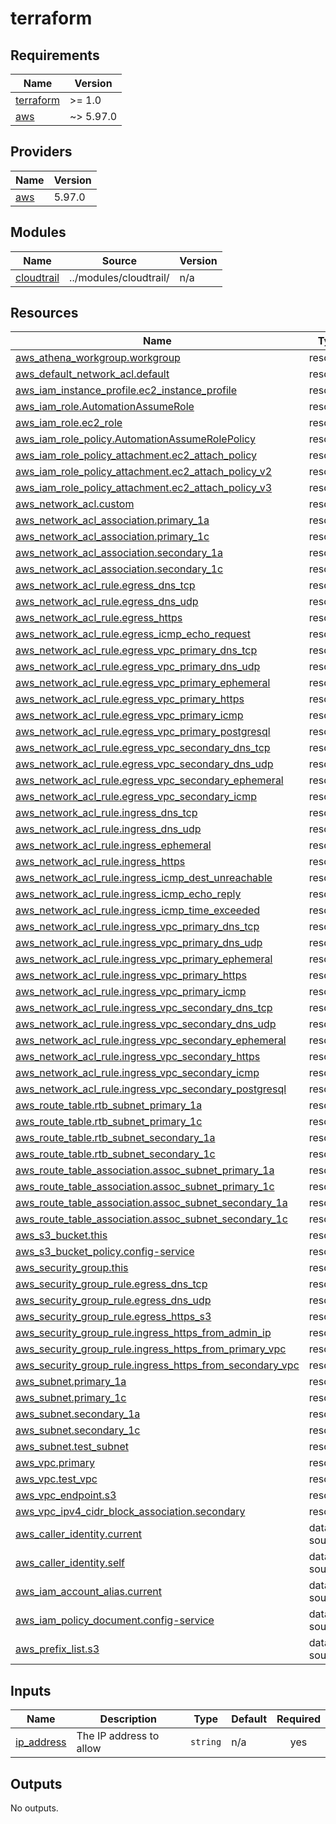 # terraform

<!-- BEGINNING OF PRE-COMMIT-TERRAFORM DOCS HOOK -->
## Requirements

| Name | Version |
|------|---------|
| <a name="requirement_terraform"></a> [terraform](#requirement\_terraform) | >= 1.0 |
| <a name="requirement_aws"></a> [aws](#requirement\_aws) | ~> 5.97.0 |

## Providers

| Name | Version |
|------|---------|
| <a name="provider_aws"></a> [aws](#provider\_aws) | 5.97.0 |

## Modules

| Name | Source | Version |
|------|--------|---------|
| <a name="module_cloudtrail"></a> [cloudtrail](#module\_cloudtrail) | ../modules/cloudtrail/ | n/a |

## Resources

| Name | Type |
|------|------|
| [aws_athena_workgroup.workgroup](https://registry.terraform.io/providers/hashicorp/aws/latest/docs/resources/athena_workgroup) | resource |
| [aws_default_network_acl.default](https://registry.terraform.io/providers/hashicorp/aws/latest/docs/resources/default_network_acl) | resource |
| [aws_iam_instance_profile.ec2_instance_profile](https://registry.terraform.io/providers/hashicorp/aws/latest/docs/resources/iam_instance_profile) | resource |
| [aws_iam_role.AutomationAssumeRole](https://registry.terraform.io/providers/hashicorp/aws/latest/docs/resources/iam_role) | resource |
| [aws_iam_role.ec2_role](https://registry.terraform.io/providers/hashicorp/aws/latest/docs/resources/iam_role) | resource |
| [aws_iam_role_policy.AutomationAssumeRolePolicy](https://registry.terraform.io/providers/hashicorp/aws/latest/docs/resources/iam_role_policy) | resource |
| [aws_iam_role_policy_attachment.ec2_attach_policy](https://registry.terraform.io/providers/hashicorp/aws/latest/docs/resources/iam_role_policy_attachment) | resource |
| [aws_iam_role_policy_attachment.ec2_attach_policy_v2](https://registry.terraform.io/providers/hashicorp/aws/latest/docs/resources/iam_role_policy_attachment) | resource |
| [aws_iam_role_policy_attachment.ec2_attach_policy_v3](https://registry.terraform.io/providers/hashicorp/aws/latest/docs/resources/iam_role_policy_attachment) | resource |
| [aws_network_acl.custom](https://registry.terraform.io/providers/hashicorp/aws/latest/docs/resources/network_acl) | resource |
| [aws_network_acl_association.primary_1a](https://registry.terraform.io/providers/hashicorp/aws/latest/docs/resources/network_acl_association) | resource |
| [aws_network_acl_association.primary_1c](https://registry.terraform.io/providers/hashicorp/aws/latest/docs/resources/network_acl_association) | resource |
| [aws_network_acl_association.secondary_1a](https://registry.terraform.io/providers/hashicorp/aws/latest/docs/resources/network_acl_association) | resource |
| [aws_network_acl_association.secondary_1c](https://registry.terraform.io/providers/hashicorp/aws/latest/docs/resources/network_acl_association) | resource |
| [aws_network_acl_rule.egress_dns_tcp](https://registry.terraform.io/providers/hashicorp/aws/latest/docs/resources/network_acl_rule) | resource |
| [aws_network_acl_rule.egress_dns_udp](https://registry.terraform.io/providers/hashicorp/aws/latest/docs/resources/network_acl_rule) | resource |
| [aws_network_acl_rule.egress_https](https://registry.terraform.io/providers/hashicorp/aws/latest/docs/resources/network_acl_rule) | resource |
| [aws_network_acl_rule.egress_icmp_echo_request](https://registry.terraform.io/providers/hashicorp/aws/latest/docs/resources/network_acl_rule) | resource |
| [aws_network_acl_rule.egress_vpc_primary_dns_tcp](https://registry.terraform.io/providers/hashicorp/aws/latest/docs/resources/network_acl_rule) | resource |
| [aws_network_acl_rule.egress_vpc_primary_dns_udp](https://registry.terraform.io/providers/hashicorp/aws/latest/docs/resources/network_acl_rule) | resource |
| [aws_network_acl_rule.egress_vpc_primary_ephemeral](https://registry.terraform.io/providers/hashicorp/aws/latest/docs/resources/network_acl_rule) | resource |
| [aws_network_acl_rule.egress_vpc_primary_https](https://registry.terraform.io/providers/hashicorp/aws/latest/docs/resources/network_acl_rule) | resource |
| [aws_network_acl_rule.egress_vpc_primary_icmp](https://registry.terraform.io/providers/hashicorp/aws/latest/docs/resources/network_acl_rule) | resource |
| [aws_network_acl_rule.egress_vpc_primary_postgresql](https://registry.terraform.io/providers/hashicorp/aws/latest/docs/resources/network_acl_rule) | resource |
| [aws_network_acl_rule.egress_vpc_secondary_dns_tcp](https://registry.terraform.io/providers/hashicorp/aws/latest/docs/resources/network_acl_rule) | resource |
| [aws_network_acl_rule.egress_vpc_secondary_dns_udp](https://registry.terraform.io/providers/hashicorp/aws/latest/docs/resources/network_acl_rule) | resource |
| [aws_network_acl_rule.egress_vpc_secondary_ephemeral](https://registry.terraform.io/providers/hashicorp/aws/latest/docs/resources/network_acl_rule) | resource |
| [aws_network_acl_rule.egress_vpc_secondary_icmp](https://registry.terraform.io/providers/hashicorp/aws/latest/docs/resources/network_acl_rule) | resource |
| [aws_network_acl_rule.ingress_dns_tcp](https://registry.terraform.io/providers/hashicorp/aws/latest/docs/resources/network_acl_rule) | resource |
| [aws_network_acl_rule.ingress_dns_udp](https://registry.terraform.io/providers/hashicorp/aws/latest/docs/resources/network_acl_rule) | resource |
| [aws_network_acl_rule.ingress_ephemeral](https://registry.terraform.io/providers/hashicorp/aws/latest/docs/resources/network_acl_rule) | resource |
| [aws_network_acl_rule.ingress_https](https://registry.terraform.io/providers/hashicorp/aws/latest/docs/resources/network_acl_rule) | resource |
| [aws_network_acl_rule.ingress_icmp_dest_unreachable](https://registry.terraform.io/providers/hashicorp/aws/latest/docs/resources/network_acl_rule) | resource |
| [aws_network_acl_rule.ingress_icmp_echo_reply](https://registry.terraform.io/providers/hashicorp/aws/latest/docs/resources/network_acl_rule) | resource |
| [aws_network_acl_rule.ingress_icmp_time_exceeded](https://registry.terraform.io/providers/hashicorp/aws/latest/docs/resources/network_acl_rule) | resource |
| [aws_network_acl_rule.ingress_vpc_primary_dns_tcp](https://registry.terraform.io/providers/hashicorp/aws/latest/docs/resources/network_acl_rule) | resource |
| [aws_network_acl_rule.ingress_vpc_primary_dns_udp](https://registry.terraform.io/providers/hashicorp/aws/latest/docs/resources/network_acl_rule) | resource |
| [aws_network_acl_rule.ingress_vpc_primary_ephemeral](https://registry.terraform.io/providers/hashicorp/aws/latest/docs/resources/network_acl_rule) | resource |
| [aws_network_acl_rule.ingress_vpc_primary_https](https://registry.terraform.io/providers/hashicorp/aws/latest/docs/resources/network_acl_rule) | resource |
| [aws_network_acl_rule.ingress_vpc_primary_icmp](https://registry.terraform.io/providers/hashicorp/aws/latest/docs/resources/network_acl_rule) | resource |
| [aws_network_acl_rule.ingress_vpc_secondary_dns_tcp](https://registry.terraform.io/providers/hashicorp/aws/latest/docs/resources/network_acl_rule) | resource |
| [aws_network_acl_rule.ingress_vpc_secondary_dns_udp](https://registry.terraform.io/providers/hashicorp/aws/latest/docs/resources/network_acl_rule) | resource |
| [aws_network_acl_rule.ingress_vpc_secondary_ephemeral](https://registry.terraform.io/providers/hashicorp/aws/latest/docs/resources/network_acl_rule) | resource |
| [aws_network_acl_rule.ingress_vpc_secondary_https](https://registry.terraform.io/providers/hashicorp/aws/latest/docs/resources/network_acl_rule) | resource |
| [aws_network_acl_rule.ingress_vpc_secondary_icmp](https://registry.terraform.io/providers/hashicorp/aws/latest/docs/resources/network_acl_rule) | resource |
| [aws_network_acl_rule.ingress_vpc_secondary_postgresql](https://registry.terraform.io/providers/hashicorp/aws/latest/docs/resources/network_acl_rule) | resource |
| [aws_route_table.rtb_subnet_primary_1a](https://registry.terraform.io/providers/hashicorp/aws/latest/docs/resources/route_table) | resource |
| [aws_route_table.rtb_subnet_primary_1c](https://registry.terraform.io/providers/hashicorp/aws/latest/docs/resources/route_table) | resource |
| [aws_route_table.rtb_subnet_secondary_1a](https://registry.terraform.io/providers/hashicorp/aws/latest/docs/resources/route_table) | resource |
| [aws_route_table.rtb_subnet_secondary_1c](https://registry.terraform.io/providers/hashicorp/aws/latest/docs/resources/route_table) | resource |
| [aws_route_table_association.assoc_subnet_primary_1a](https://registry.terraform.io/providers/hashicorp/aws/latest/docs/resources/route_table_association) | resource |
| [aws_route_table_association.assoc_subnet_primary_1c](https://registry.terraform.io/providers/hashicorp/aws/latest/docs/resources/route_table_association) | resource |
| [aws_route_table_association.assoc_subnet_secondary_1a](https://registry.terraform.io/providers/hashicorp/aws/latest/docs/resources/route_table_association) | resource |
| [aws_route_table_association.assoc_subnet_secondary_1c](https://registry.terraform.io/providers/hashicorp/aws/latest/docs/resources/route_table_association) | resource |
| [aws_s3_bucket.this](https://registry.terraform.io/providers/hashicorp/aws/latest/docs/resources/s3_bucket) | resource |
| [aws_s3_bucket_policy.config-service](https://registry.terraform.io/providers/hashicorp/aws/latest/docs/resources/s3_bucket_policy) | resource |
| [aws_security_group.this](https://registry.terraform.io/providers/hashicorp/aws/latest/docs/resources/security_group) | resource |
| [aws_security_group_rule.egress_dns_tcp](https://registry.terraform.io/providers/hashicorp/aws/latest/docs/resources/security_group_rule) | resource |
| [aws_security_group_rule.egress_dns_udp](https://registry.terraform.io/providers/hashicorp/aws/latest/docs/resources/security_group_rule) | resource |
| [aws_security_group_rule.egress_https_s3](https://registry.terraform.io/providers/hashicorp/aws/latest/docs/resources/security_group_rule) | resource |
| [aws_security_group_rule.ingress_https_from_admin_ip](https://registry.terraform.io/providers/hashicorp/aws/latest/docs/resources/security_group_rule) | resource |
| [aws_security_group_rule.ingress_https_from_primary_vpc](https://registry.terraform.io/providers/hashicorp/aws/latest/docs/resources/security_group_rule) | resource |
| [aws_security_group_rule.ingress_https_from_secondary_vpc](https://registry.terraform.io/providers/hashicorp/aws/latest/docs/resources/security_group_rule) | resource |
| [aws_subnet.primary_1a](https://registry.terraform.io/providers/hashicorp/aws/latest/docs/resources/subnet) | resource |
| [aws_subnet.primary_1c](https://registry.terraform.io/providers/hashicorp/aws/latest/docs/resources/subnet) | resource |
| [aws_subnet.secondary_1a](https://registry.terraform.io/providers/hashicorp/aws/latest/docs/resources/subnet) | resource |
| [aws_subnet.secondary_1c](https://registry.terraform.io/providers/hashicorp/aws/latest/docs/resources/subnet) | resource |
| [aws_subnet.test_subnet](https://registry.terraform.io/providers/hashicorp/aws/latest/docs/resources/subnet) | resource |
| [aws_vpc.primary](https://registry.terraform.io/providers/hashicorp/aws/latest/docs/resources/vpc) | resource |
| [aws_vpc.test_vpc](https://registry.terraform.io/providers/hashicorp/aws/latest/docs/resources/vpc) | resource |
| [aws_vpc_endpoint.s3](https://registry.terraform.io/providers/hashicorp/aws/latest/docs/resources/vpc_endpoint) | resource |
| [aws_vpc_ipv4_cidr_block_association.secondary](https://registry.terraform.io/providers/hashicorp/aws/latest/docs/resources/vpc_ipv4_cidr_block_association) | resource |
| [aws_caller_identity.current](https://registry.terraform.io/providers/hashicorp/aws/latest/docs/data-sources/caller_identity) | data source |
| [aws_caller_identity.self](https://registry.terraform.io/providers/hashicorp/aws/latest/docs/data-sources/caller_identity) | data source |
| [aws_iam_account_alias.current](https://registry.terraform.io/providers/hashicorp/aws/latest/docs/data-sources/iam_account_alias) | data source |
| [aws_iam_policy_document.config-service](https://registry.terraform.io/providers/hashicorp/aws/latest/docs/data-sources/iam_policy_document) | data source |
| [aws_prefix_list.s3](https://registry.terraform.io/providers/hashicorp/aws/latest/docs/data-sources/prefix_list) | data source |

## Inputs

| Name | Description | Type | Default | Required |
|------|-------------|------|---------|:--------:|
| <a name="input_ip_address"></a> [ip\_address](#input\_ip\_address) | The IP address to allow | `string` | n/a | yes |

## Outputs

No outputs.
<!-- END OF PRE-COMMIT-TERRAFORM DOCS HOOK -->
